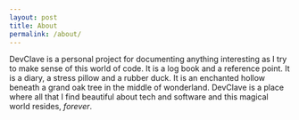 ```yaml
---
layout: post
title: About
permalink: /about/
---
```


DevClave is a personal project for documenting anything interesting as I try to make sense
of this world of code. It is a log book and a reference point. It is a diary, a stress pillow
and a rubber duck. It is an enchanted hollow beneath a grand oak tree in the middle of wonderland.
DevClave is a place where all that I find beautiful about tech and software and 
this magical world resides, _forever_.
